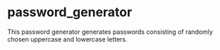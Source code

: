 # password_generator

This password generator generates passwords consisting of randomly chosen uppercase and lowercase letters.